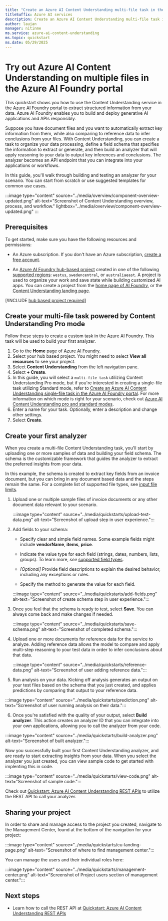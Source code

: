 ```yaml
---
title: "Create an Azure AI Content Understanding multi-file task in the Azure AI Foundry portal"
titleSuffix: Azure AI services
description: Create an Azure AI Content Understanding multi-file task in the Azure AI Foundry portal
author: laujan
manager: nitinme
ms.service: azure-ai-content-understanding
ms.topic: quickstart
ms.date: 05/29/2025
---
```


# Try out Azure AI Content Understanding on multiple files in the Azure AI Foundry portal

This quickstart shows you how to use the Content Understanding service in the Azure AI Foundry portal to extract structured information from your data. Azure AI Foundry enables you to build and deploy generative AI applications and APIs responsibly.

Suppose you have document files and you want to automatically extract key information from them, while also comparing to reference data to infer conclusions from your files. With Content Understanding, you can create a task to organize your data processing, define a field schema that specifies the information to extract or generate, and then build an analyzer that will apply reasoning to your data to output key inferences and conclusions. The analyzer becomes an API endpoint that you can integrate into your applications or workflows.

In this guide, you'll walk through building and testing an analyzer for your scenario. You can start from scratch or use suggested templates for common use cases.

:::image type="content" source="../media/overview/component-overview-updated.png" alt-text="Screenshot of Content Understanding overview, process, and workflow." lightbox="../media/overview/component-overview-updated.png" :::

## Prerequisites

To get started, make sure you have the following resources and permissions:

* An Azure subscription. If you don't have an Azure subscription, [create a free account](https://azure.microsoft.com/free/).

* An [Azure AI Foundry hub-based project](../../../ai-foundry/how-to/create-projects.md) created in one of the following [supported regions](../service-limits.md): `westus`, `swedencentral`, or `australiaeast`. A project is used to organize your work and save state while building customized AI apps. You can create a project from the [home page of AI Foundry](https://aka.ms/foundry-home-page), or the [Content Understanding landing page](https://aka.ms/cu-landing).

[!INCLUDE [hub based project required](../../../ai-foundry/includes/uses-hub-only.md)]

## Create your multi-file task powered by Content Understanding Pro mode

Follow these steps to create a custom task in the Azure AI Foundry. This task will be used to build your first analyzer.

1. Go to the **Home** page of [Azure AI Foundry](https://ai.azure.com).
1. Select your hub based project. You might need to select **View all resources** to see your project.
1. Select **Content Understanding** from the left navigation pane.
1. Select **+ Create**.
2. In this guide, you will select a `multi-file task` utilizing Content Understanding Pro mode, but if you're interested in creating a single-file task utilizing Standard mode, refer to [Create an Azure AI Content Understanding single-file task in the Azure AI Foundry portal](./use-ai-foundry.md). For more information on which mode is right for your scenario, check out [Azure AI Content Understanding pro and standard modes](../concepts/standard-pro-modes.md).
1. Enter a name for your task. Optionally, enter a description and change other settings.
1. Select **Create**.

## Create your first analyzer

When you create a multi-file Content Understanding task, you'll start by uploading one or more samples of data and building your field schema. The schema is the customizable framework that guides the analyzer to extract the preferred insights from your data.

In this example, the schema is created to extract key fields from an invoice document, but you can bring in any document based data and the steps remain the same. For a complete list of supported file types, see [input file limits](../service-limits.md#input-file-limits).

1. Upload one or multiple sample files of invoice documents or any other document data relevant to your scenario.

   :::image type="content" source="../media/quickstarts/upload-test-data.png" alt-text="Screenshot of upload step in user experience.":::

2. Add fields to your schema:

    * Specify clear and simple field names. Some example fields might include **vendorName**, **items**, **price**.

    * Indicate the value type for each field (strings, dates, numbers, lists, groups). To learn more, *see* [supported field types](../service-limits.md#field-schema-limits).

    * *[Optional]* Provide field descriptions to explain the desired behavior, including any exceptions or rules.

    * Specify the method to generate the value for each field.
  
   :::image type="content" source="../media/quickstarts/add-fields.png" alt-text="Screenshot of create schema step in user experience.":::

  
3. Once you feel that the schema is ready to test, select **Save**. You can always come back and make changes if needed.

   :::image type="content" source="../media/quickstarts/save-schema.png" alt-text="Screenshot of completed schema.":::

4. Upload one or more documents for reference data for the service to analyze. Adding reference data allows the model to compare and apply multi-step reasoning to your test data in order to infer conclusions about that data.

   :::image type="content" source="../media/quickstarts/reference-data.png" alt-text="Screenshot of user adding reference data.":::

5.  Run analysis on your data. Kicking off analysis generates an output on your test files based on the schema that you just created, and applies predictions by comparing that output to your reference data.

   :::image type="content" source="../media/quickstarts/prediction.png" alt-text="Screenshot of user running analysis on their data.":::

6.  Once you're satisfied with the quality of your output, select **Build analyzer**. This action creates an analyzer ID that you can integrate into your own applications, allowing you to call the analyzer from your code.

   :::image type="content" source="../media/quickstarts/build-analyzer.png" alt-text="Screenshot of built analyzer.":::

Now you successfully built your first Content Understanding analyzer, and are ready to start extracting insights from your data. When you select the analyzer you just created, you can view sample code to get started with implenting this in code.

   :::image type="content" source="../media/quickstarts/view-code.png" alt-text="Screenshot of sample code.":::

Check out [Quickstart: Azure AI Content Understanding REST APIs](./use-rest-api.md) to utilize the REST API to call your analyzer.


## Sharing your project

In order to share and manage access to the project you created, navigate to the Management Center, found at the bottom of the navigation for your project:

  :::image type="content" source="../media/quickstarts/cu-landing-page.png" alt-text="Screenshot of where to find management center.":::


You can manage the users and their individual roles here:

   :::image type="content" source="../media/quickstarts/management-center.png" alt-text="Screenshot of Project users section of management center.":::

## Next steps

 * Learn how to call the REST API at [Quickstart: Azure AI Content Understanding REST APIs](./use-rest-api.md)
